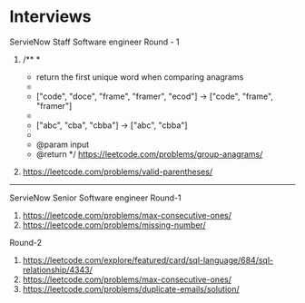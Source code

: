 # Interviews

ServieNow Staff Software engineer 
Round - 1
1. /**
     *
     * return the first unique word when comparing anagrams
     *
     * ["code", "doce", "frame", "framer", "ecod"] -> ["code", "frame", "framer"]
     *
     * ["abc", "cba", "cbba"] -> ["abc", "cbba"]
     *
     * @param input
     * @return
     */
     https://leetcode.com/problems/group-anagrams/
     
  2. https://leetcode.com/problems/valid-parentheses/
  
  -----------------------------------------------------------------------------------------------------
  
  ServieNow Senior Software engineer 
  Round-1
  1. https://leetcode.com/problems/max-consecutive-ones/
  2. https://leetcode.com/problems/missing-number/
  
  Round-2
  1. https://leetcode.com/explore/featured/card/sql-language/684/sql-relationship/4343/
  2. https://leetcode.com/problems/max-consecutive-ones/
  3. https://leetcode.com/problems/duplicate-emails/solution/
